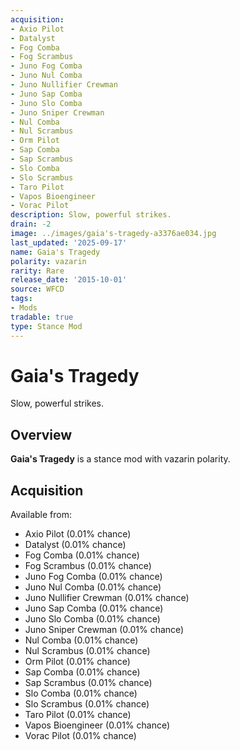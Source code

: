 ```yaml
---
acquisition:
- Axio Pilot
- Datalyst
- Fog Comba
- Fog Scrambus
- Juno Fog Comba
- Juno Nul Comba
- Juno Nullifier Crewman
- Juno Sap Comba
- Juno Slo Comba
- Juno Sniper Crewman
- Nul Comba
- Nul Scrambus
- Orm Pilot
- Sap Comba
- Sap Scrambus
- Slo Comba
- Slo Scrambus
- Taro Pilot
- Vapos Bioengineer
- Vorac Pilot
description: Slow, powerful strikes.
drain: -2
image: ../images/gaia's-tragedy-a3376ae034.jpg
last_updated: '2025-09-17'
name: Gaia's Tragedy
polarity: vazarin
rarity: Rare
release_date: '2015-10-01'
source: WFCD
tags:
- Mods
tradable: true
type: Stance Mod
---
```


# Gaia's Tragedy

Slow, powerful strikes.

## Overview

**Gaia's Tragedy** is a stance mod with vazarin polarity.

## Acquisition

Available from:
- Axio Pilot (0.01% chance)
- Datalyst (0.01% chance)
- Fog Comba (0.01% chance)
- Fog Scrambus (0.01% chance)
- Juno Fog Comba (0.01% chance)
- Juno Nul Comba (0.01% chance)
- Juno Nullifier Crewman (0.01% chance)
- Juno Sap Comba (0.01% chance)
- Juno Slo Comba (0.01% chance)
- Juno Sniper Crewman (0.01% chance)
- Nul Comba (0.01% chance)
- Nul Scrambus (0.01% chance)
- Orm Pilot (0.01% chance)
- Sap Comba (0.01% chance)
- Sap Scrambus (0.01% chance)
- Slo Comba (0.01% chance)
- Slo Scrambus (0.01% chance)
- Taro Pilot (0.01% chance)
- Vapos Bioengineer (0.01% chance)
- Vorac Pilot (0.01% chance)

